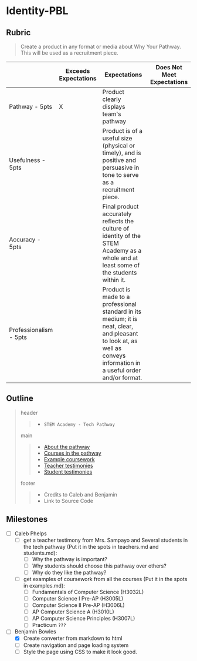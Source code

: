 # Identity-PBL

## Rubric

> Create a product in any format or media about Why Your Pathway. This will be used as a recruitment piece.

|                        | Exceeds Expectations | Expectations                                                                                                                                                          | Does Not Meet Expectations |
| ---------------------- | -------------------- | --------------------------------------------------------------------------------------------------------------------------------------------------------------------- | -------------------------- |
| Pathway - 5pts         |  X                   | Product clearly displays team's pathway                                                                                                                               |                            |
| Usefulness - 5pts      |                      | Product is of a useful size (physical or timely), and is positive and persuasive in tone to serve as a recruitment piece.                                             |                            |
| Accuracy - 5pts        |                      | Final product accurately reflects the culture of identity of the STEM Academy as a whole and at least some of the students within it.                                 |                            |
| Professionalism - 5pts |                      | Product is made to a professional standard in its medium; it is neat, clear, and pleasant to look at, as well as conveys information in a useful order and/or format. |                            |

## Outline

> header
> >
> > * `STEM Academy - Tech Pathway`
>
> main
> >
> > * [About the pathway](./md/description.md)
> > * [Courses in the pathway](./md/courses.md)
> > * [Example coursework](./md/examples.md)
> > * [Teacher testimonies](./md/teachers.md)
> > * [Student testimonies](./md/students.md)
>
> footer
> >
> > * Credits to Caleb and Benjamin
> > * Link to Source Code

## Milestones

* [ ] Caleb Phelps
  * [ ] get a teacher testimony from Mrs. Sampayo and Several students in the tech pathway (Put it in the spots in teachers.md and students.md):
    * [ ] Why the pathway is important?
    * [ ] Why students should choose this pathway over others?
    * [ ] Why do they like the pathway?
  * [ ] get examples of coursework from all the courses (Put it in the spots in examples.md):
    * [ ] Fundamentals of Computer Science (H3032L)
    * [ ] Computer Science I Pre-AP (H3005L)
    * [ ] Computer Science II Pre-AP (H3006L)
    * [ ] AP Computer Science A (H3010L)
    * [ ] AP Computer Science Principles (H3007L)
    * [ ] Practicum `???`
* [ ] Benjamin Bowles
  * [x] Create converter from markdown to html
  * [ ] Create navigation and page loading system
  * [ ] Style the page using CSS to make it look good.
